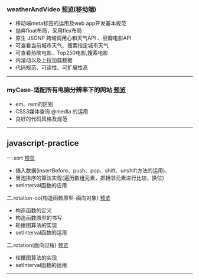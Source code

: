 ### weatherAndVideo [预览(移动端)](https://hardmanhong.github.io/myPage/weatherAndVideo/index.html)
* 移动端meta标签的运用及web app开发基本规范
* 抛弃float布局，采用flex布局
* 原生 JSONP 跨域调用心和天气API 、豆瓣电影API
* 可查看当前城市天气、搜索指定城市天气
* 可查看热映电影、Top250电影,搜索电影
* 内滚动以及上拉加载数据
* 代码规范、可读性、可扩展性高
---

### myCase-适配所有电脑分辨率下的网站 [预览](https://hardmanhong.github.io/myPage/myCase/index.html)
* em、rem的区别
* CSS3媒体查询 @media 的运用
* 良好的代码风格及规范
---

## javascript-practice

一.sort [预览](https://hardmanhong.github.io/myPage/javascript-practice/sort/sort.html)
* 插入数据(insertBefore、push、pop、shift、unshift方法的运用)、
* 冒泡排序的算法实现(遍历数组元素，把相邻元素进行比较，换位)
* setInterval函数的应用

二.rotation-oo(构造函数原型-面向对象) [预览](https://hardmanhong.github.io/myPage/javascript-practice/rotation-oo/rotation.html)
* 构造函数的定义
* 构造函数原型的书写
* 轮播图算法的实现
* setInterval函数的运用

二.rotation(面向过程) [预览](https://hardmanhong.github.io/myPage/javascript-practice/rotation/rotation.html)
* 轮播图算法的实现
* setInterval函数的运用
---
